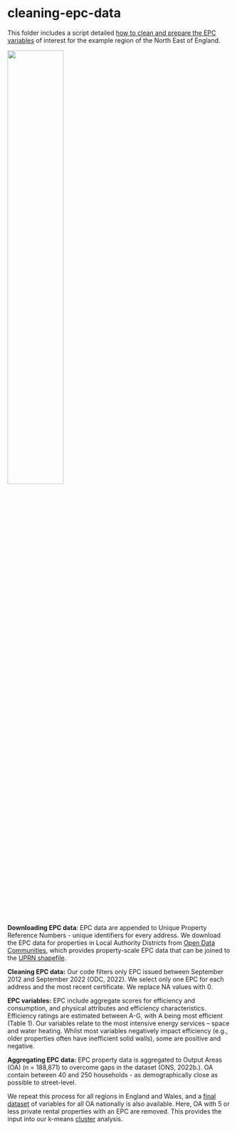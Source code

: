 # cleaning-epc-data

This folder includes a script detailed [how to clean and prepare the EPC variables](https://github.com/CaitHRobinson/private-rental-efficiency/blob/main/clean/clean-code.r) of interest for the example region of the North East of England. 

<img src="https://github.com/user-attachments/assets/323e2039-d2e7-4620-81af-7505d7c51d28" width=50% height=50%>


**Downloading EPC data**: EPC data are appended to Unique Property Reference Numbers - unique identifiers for every address. We download the EPC data for properties in Local Authority Districts from [Open Data Communities](https://epc.opendatacommunities.org/), which provides property-scale EPC data that can be joined to the [UPRN shapefile](https://osdatahub.os.uk/downloads/open/OpenUPRN).

**Cleaning EPC data:** Our code filters only EPC issued between September 2012 and September 2022 (ODC, 2022). We select only one EPC for each address and the most recent certificate. We replace NA values with 0.

**EPC variables:** EPC include aggregate scores for efficiency and consumption, and physical attributes and efficiency characteristics. Efficiency ratings are estimated between A-G, with A being most efficient (Table 1). Our variables relate to the most intensive energy services – space and water heating. Whilst most variables negatively impact efficiency (e.g., older properties often have inefficient solid walls), some are positive and negative.

**Aggregating EPC data:** EPC property data is aggregated to Output Areas (OA) (n = 188,871) to overcome gaps in the dataset (ONS, 2022b.). OA contain between 40 and 250 households - as demographically close as possible to street-level. 

We repeat this process for all regions in England and Wales, and a [final dataset](https://github.com/CaitHRobinson/private-rental-efficiency/blob/main/cluster/PRS_EPC_OA_counts_over5.zip) of variables for all OA nationally is also available. Here, OA with 5 or less private rental properties with an EPC are removed. This provides the input into our k-means [cluster](https://github.com/CaitHRobinson/private-rental-efficiency/edit/main/cluster) analysis.


